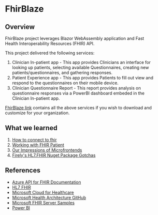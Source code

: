 # FhirBlaze

## Overview
FhirBlaze project leverages Blazor WebAssembly application and Fast Health Interoperability Resources (FHIR) API.

This project delivered the following services:

1. Clinician In-patient app - This app provides Clinicians an interface for looking up patients, selecting available Questionnaires, creating new patients/questionnaires, and gathering responses.
2. Patient Experience app - This app provides Patients to fill out view and respond to the questionnaires on their mobile device.
3. Clinician Questionnaire Report - This report provides analysis on questionnaire responses via a PowerBI dashboard embeded in the Clinician In-patient app.

[FhirBlaze link](https://github.com/microsoft/FhirBlaze) contains all the above services if you wish to download and customize for your organization.

## What we learned
1. [How to connect to fhir](connecting-to-fhir.md)
2. [Working with FHIR Patient](working-with-fhir-patient.md)
3. [Our Impressions of Microfrontends](impressions-of-microfrontends.md)
4. [Firely's HL7.FHIR Nuget Package Gotchas](Using-HL7-.Net-Library.md)

## References
* [Azure API for FHIR Documentation](https://docs.microsoft.com/en-us/azure/healthcare-apis/azure-api-for-fhir/) 
* [HL7 FHIR](https://hl7.org/fhir/)
* [Microsoft Cloud for Healthcare](https://www.microsoft.com/en-us/industry/health/microsoft-cloud-for-healthcare)
* [Microsoft Health Architecture GitHub](https://github.com/microsoft/health-architectures)
* [Microsoft FHIR Server Samples](https://github.com/microsoft/fhir-server-samples)
* [Power BI](https://docs.microsoft.com/en-us/power-bi/fundamentals/power-bi-overview)


